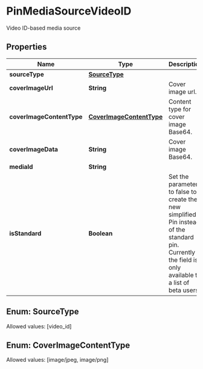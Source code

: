 

# PinMediaSourceVideoID

Video ID-based media source

## Properties

Name | Type | Description | Notes
------------ | ------------- | ------------- | -------------
**sourceType** | [**SourceType**](#SourceType) |  | 
**coverImageUrl** | **String** | Cover image url. |  [optional]
**coverImageContentType** | [**CoverImageContentType**](#CoverImageContentType) | Content type for cover image Base64. |  [optional]
**coverImageData** | **String** | Cover image Base64. |  [optional]
**mediaId** | **String** |  | 
**isStandard** | **Boolean** | Set the parameter to false to create the new simplified Pin instead of the standard pin. Currently the field is only available to a list of beta users. |  [optional]


## Enum: SourceType
Allowed values: [video_id]



## Enum: CoverImageContentType
Allowed values: [image/jpeg, image/png]




